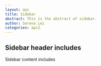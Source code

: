 ```yaml
---
layout: api
title: Sidebar
abstract: This is the abstract of sidebar.
author: Serena Lei
categories: api2
---
```


## Sidebar header includes

Sidebar content includes
